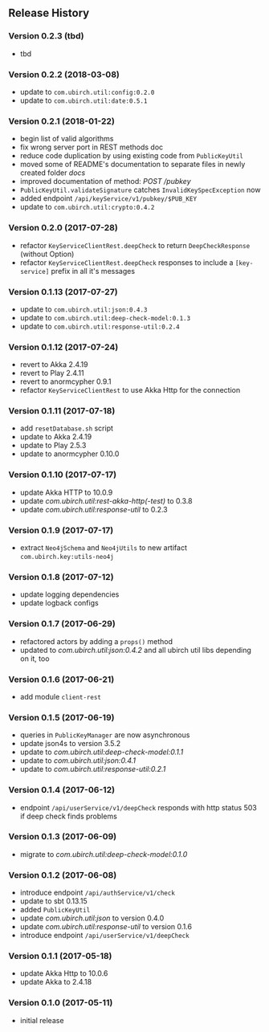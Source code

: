 ## Release History

### Version 0.2.3 (tbd)

* tbd

### Version 0.2.2 (2018-03-08)

* update to `com.ubirch.util:config:0.2.0`
* update to `com.ubirch.util:date:0.5.1`

### Version 0.2.1 (2018-01-22)

* begin list of valid algorithms
* fix wrong server port in REST methods doc
* reduce code duplication by using existing code from `PublicKeyUtil`
* moved some of README's documentation to separate files in newly created folder _docs_
* improved documentation of method: _POST /pubkey_
* `PublicKeyUtil.validateSignature` catches `InvalidKeySpecException` now
* added endpoint `/api/keyService/v1/pubkey/$PUB_KEY`
* update to `com.ubirch.util:crypto:0.4.2`

### Version 0.2.0 (2017-07-28)

* refactor `KeyServiceClientRest.deepCheck` to return `DeepCheckResponse` (without Option)
* refactor `KeyServiceClientRest.deepCheck` responses to include a `[key-service]` prefix in all it's messages

### Version 0.1.13 (2017-07-27)

* update to `com.ubirch.util:json:0.4.3`
* update to `com.ubirch.util:deep-check-model:0.1.3`
* update to `com.ubirch.util:response-util:0.2.4`

### Version 0.1.12 (2017-07-24)

* revert to Akka 2.4.19
* revert to Play 2.4.11
* revert to anormcypher 0.9.1
* refactor `KeyServiceClientRest` to use Akka Http for the connection

### Version 0.1.11 (2017-07-18)

* add `resetDatabase.sh` script
* update to Akka 2.4.19
* update to Play 2.5.3
* update to anormcypher 0.10.0

### Version 0.1.10 (2017-07-17)

* update Akka HTTP to 10.0.9
* update _com.ubirch.util:rest-akka-http(-test)_ to 0.3.8
* update _com.ubirch.util:response-util_ to 0.2.3

### Version 0.1.9 (2017-07-17)

* extract `Neo4jSchema` and `Neo4jUtils` to new artifact `com.ubirch.key:utils-neo4j`

### Version 0.1.8 (2017-07-12)

* update logging dependencies
* update logback configs

### Version 0.1.7 (2017-06-29)

* refactored actors by adding a `props()` method
* updated to _com.ubirch.util:json:0.4.2_ and all ubirch util libs depending on it, too

### Version 0.1.6 (2017-06-21)

* add module `client-rest`

### Version 0.1.5 (2017-06-19)

* queries in `PublicKeyManager` are now asynchronous
* update json4s to version 3.5.2
* update to _com.ubirch.util:deep-check-model:0.1.1_
* update to _com.ubirch.util:json:0.4.1_
* update to _com.ubirch.util:response-util:0.2.1_

### Version 0.1.4 (2017-06-12)

* endpoint `/api/userService/v1/deepCheck` responds with http status 503 if deep check finds problems

### Version 0.1.3 (2017-06-09)

* migrate to _com.ubirch.util:deep-check-model:0.1.0_

### Version 0.1.2 (2017-06-08)

* introduce endpoint `/api/authService/v1/check`
* update to sbt 0.13.15
* added `PublicKeyUtil`
* update _com.ubirch.util:json_ to version 0.4.0
* update _com.ubirch.util:response-util_ to version 0.1.6
* introduce endpoint `/api/userService/v1/deepCheck`

### Version 0.1.1 (2017-05-18)

* update Akka Http to 10.0.6
* update Akka to 2.4.18

### Version 0.1.0 (2017-05-11)

* initial release
